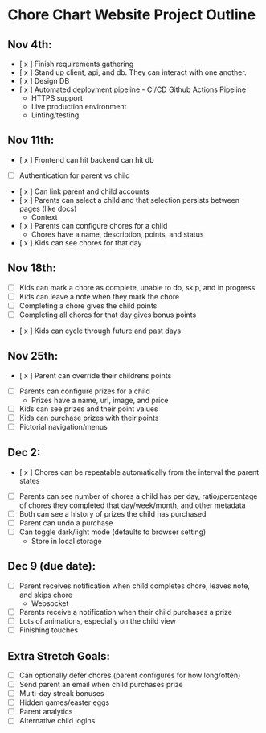 # Chore Chart Website Project Outline

## Nov 4th:

- [ x ] Finish requirements gathering
- [ x ] Stand up client, api, and db. They can interact with one another.
- [ x ] Design DB
- [ x ] Automated deployment pipeline - CI/CD Github Actions Pipeline
  - HTTPS support
  - Live production environment
  - Linting/testing

## Nov 11th:

- [ x ] Frontend can hit backend can hit db
- [ ] Authentication for parent vs child
- [ x ] Can link parent and child accounts
- [ x ] Parents can select a child and that selection persists between pages (like docs)
  - Context
- [ x ] Parents can configure chores for a child
  - Chores have a name, description, points, and status
- [ x ] Kids can see chores for that day

## Nov 18th:

- [ ] Kids can mark a chore as complete, unable to do, skip, and in progress
- [ ] Kids can leave a note when they mark the chore
- [ ] Completing a chore gives the child points
- [ ] Completing all chores for that day gives bonus points
- [ x ] Kids can cycle through future and past days

## Nov 25th:

- [ x ] Parent can override their childrens points
- [ ] Parents can configure prizes for a child
  - Prizes have a name, url, image, and price
- [ ] Kids can see prizes and their point values
- [ ] Kids can purchase prizes with their points
- [ ] Pictorial navigation/menus

## Dec 2:

- [ x ] Chores can be repeatable automatically from the interval the parent states
- [ ] Parents can see number of chores a child has per day, ratio/percentage of chores they completed that day/week/month, and other metadata
- [ ] Both can see a history of prizes the child has purchased
- [ ] Parent can undo a purchase
- [ ] Can toggle dark/light mode (defaults to browser setting)
  - Store in local storage

## Dec 9 (due date):

- [ ] Parent receives notification when child completes chore, leaves note, and skips chore
  - Websocket
- [ ] Parents receive a notification when their child purchases a prize
- [ ] Lots of animations, especially on the child view
- [ ] Finishing touches

## Extra Stretch Goals:

- [ ] Can optionally defer chores (parent configures for how long/often)
- [ ] Send parent an email when child purchases prize
- [ ] Multi-day streak bonuses
- [ ] Hidden games/easter eggs
- [ ] Parent analytics
- [ ] Alternative child logins

